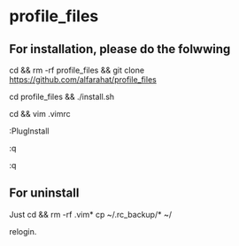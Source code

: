 # profile_files

## For installation, please do the folwwing

cd && rm -rf profile_files && git clone https://github.com/alfarahat/profile_files

cd profile_files && ./install.sh

cd && vim .vimrc

:PlugInstall

:q

:q

## For uninstall

Just cd && rm -rf .vim*
cp ~/.rc_backup/* ~/

relogin.


